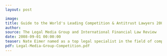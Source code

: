 ```yaml
---
layout: post

image:
title: Guide to the World's Leading Competition & Antitrust Lawyers 2008
author:
source: The Legal Media Group and International Financial Law Review
date: 2008-09-01 00:00:00
teaser: Nate Eimer named as a top legal specialist in the field of competition and antitrust law.
pdf: Legal-Media-Group-Competition.pdf
---
```


